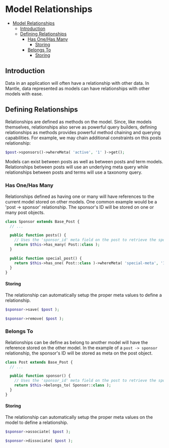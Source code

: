 Model Relationships
===================

- [Model Relationships](#model-relationships)
	- [Introduction](#introduction)
	- [Defining Relationships](#defining-relationships)
		- [Has One/Has Many](#has-onehas-many)
			- [Storing](#storing)
		- [Belongs To](#belongs-to)
			- [Storing](#storing-1)

## Introduction
Data in an application will often have a relationship with other data. In
Mantle, data represented as models can have relationships with other models with
ease.

## Defining Relationships
Relationships are defined as methods on the model. Since, like models
themselves, relationships also serve as powerful query builders, defining
relationships as methods provides powerful method chaining and querying
capabilities. For example, we may chain additional constraints on this posts
relationship:

```php
$post->sponsors()->whereMeta( 'active', '1' )->get();
```

Models can exist between posts as well as between posts and term models.
Relationships between posts will use an underlying meta query while
relationships between posts and terms will use a taxonomy query.

### Has One/Has Many
Relationships defined as having one or many will have references to the current
model stored on other models. One common example would be a 'post -> sponsor'
relationship. The sponsor's ID will be stored on one or many post objects.

```php
class Sponsor extends Base_Post {
  // ...

  public function posts() {
    // Uses the 'sponsor_id' meta field on the post to retrieve the sponsor.
    return $this->has_many( Post::class );
  }

  public function special_post() {
    return $this->has_one( Post::class )->whereMeta( 'special-meta', '1' );
  }
}
```

#### Storing
The relationship can automatically setup the proper meta values to define a
relationship.

```php
$sponsor->save( $post );

$sponsor->remove( $post );
```

### Belongs To
Relationships can be define as belong to another model will have the reference
stored on the other model. In the example of a  `post -> sponsor` relationship,
the sponsor's ID will be stored as meta on the post object.

```php
class Post extends Base_Post {
  // ...

  public function sponsor() {
    // Uses the 'sponsor_id' meta field on the post to retrieve the sponsor.
    return $this->belongs_to( Sponsor::class );
  }
}
```

#### Storing
The relationship can automatically setup the proper meta values on the model to
define a relationship.

```php
$sponsor->associate( $post );

$sponsor->dissociate( $post );
```
